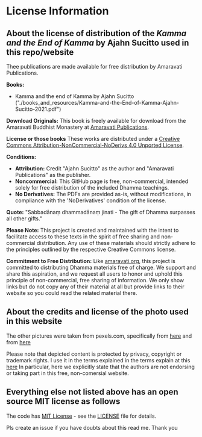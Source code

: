 
# License Information

## About the license of distribution of the *Kamma and the End of Kamma* by Ajahn Sucitto used in this repo/website

Thee publications are made available for free distribution by Amaravati Publications.

**Books:**
- Kamma and the end of Kamma by Ajahn Sucitto ("./books_and_resources/Kamma-and-the-End-of-Kamma-Ajahn-Sucitto-2021.pdf")


**Download Originals:**
This book is freely available for download from the Amaravati Buddhist Monastery at [Amaravati Publications](https://media.amaravati.org/en/dhamma-books/kamma-and-the-end-of-kamma-2nd-ed).

**License or those books**
These works are distributed under a [Creative Commons Attribution-NonCommercial-NoDerivs 4.0 Unported License](http://creativecommons.org/licenses/by-nc-nd/4.0/).

**Conditions:**
- **Attribution:** Credit "Ajahn Sucitto" as the author and "Amaravati Publications" as the publisher.
- **Noncommercial:** This GitHub page is free, non-commercial, intended solely for free distribution of the included Dhamma teachings.
- **No Derivatives:** The PDFs are provided as-is, without modifications, in compliance with the 'NoDerivatives' condition of the license.

**Quote:**
"Sabbadānaṃ dhammadānaṃ jinati - The gift of Dhamma surpasses all other gifts."

**Please Note:**
This project is created and maintained with the intent to facilitate access to these texts in the spirit of free sharing and non-commercial distribution. Any use of these materials should strictly adhere to the principles outlined by the respective Creative Commons license.




**Commitment to Free Distribution:**
Like [amaravati.org](https://amaravati.org), this project is committed to distributing Dhamma materials free of charge. We support and share this aspiration, and we request all users to honor and uphold this principle of non-commercial, free sharing of information. We only show links but do not copy any of their material at all but provide links to their website so you could read the related material there.


## About the credits and license of the photo used in this website

The other pictures were taken from pexels.com, specifically from [here](https://www.pexels.com/photo/blooming-lotuses-among-foliage-26826128/) and from [here](https://www.pexels.com/photo/pink-lotus-flowers-2171292/)

Please note that depicted content is protected by privacy, copyright or trademark rights. I use it in the terms explained in the terms explain at this [here](https://help.pexels.com/hc/en-us/articles/360042295174-What-is-the-license-of-the-photos-and-videos-on-Pexels.)
In particular, here we explicitly state that the authors are not endorsing or taking part in this free, non-comersial website. 


## Everything else not listed above has an open source MIT license as follows

The code has [MIT License](https://opensource.org/licenses/MIT) - see the [LICENSE](LICENSE) file for details.

Pls create an issue if you have doubts about this read me. Thank you

